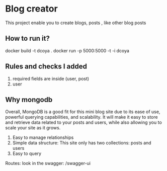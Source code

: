 # Blog creator
This project enable you to create blogs, posts , like other blog posts

## How to run it?
docker build -t dcoya .
docker run -p 5000:5000 -t -i dcoya

## Rules and checks I added
1. required fields are inside (user, post)
2. user 

## Why mongodb
Overall, MongoDB is a good fit for this mini blog site due to its ease of use, powerful querying capabilities, and scalability. It will make it easy to store and retrieve data related to your posts and users, while also allowing you to scale your site as it grows.

1. Easy to manage relationships
2. Simple data structure: This site only has two collections: posts and users
3. Easy to query

Routes: look in the swagger: 
/swagger-ui